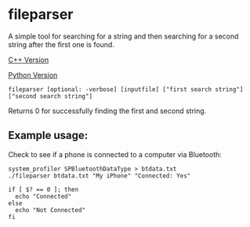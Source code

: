 # fileparser

A simple tool for searching for a string and then searching for a second string after the first one is found. 

[C++ Version](https://github.com/adamb3ll/fileparser)

[Python Version](https://github.com/adamb3ll/fileparser_python)

```
fileparser [optional: -verbose] [inputfile] ["first search string"] ["second search string"]
```

Returns 0 for successfully finding the first and second string.

## Example usage:

Check to see if a phone is connected to a computer via Bluetooth:

```
system_profiler SPBluetoothDataType > btdata.txt
./fileparser btdata.txt "My iPhone" "Connected: Yes"

if [ $? == 0 ]; then
  echo "Connected"
else
  echo "Not Connected"
fi
```
